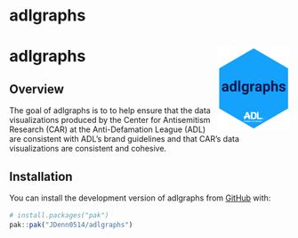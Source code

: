 
# adlgraphs

# adlgraphs <a href="https://jdenn0514.github.io/adlgraphs/"><img src="man/figures/logo.png" align="right" height="150" alt="adlgraphs website" /></a>

## Overview

The goal of adlgraphs is to to help ensure that the data visualizations
produced by the Center for Antisemitism Research (CAR) at the
Anti-Defamation League (ADL) are consistent with ADL’s brand guidelines
and that CAR’s data visualizations are consistent and cohesive.

## Installation

You can install the development version of adlgraphs from
[GitHub](https://github.com/) with:

``` r
# install.packages("pak")
pak::pak("JDenn0514/adlgraphs")
```
